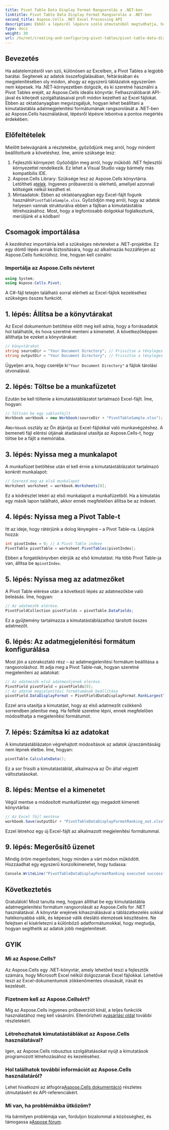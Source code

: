 ```yaml
---
title: Pivot Table Data Display Format Rangsorolás a .NET-ben
linktitle: Pivot Table Data Display Format Rangsorolás a .NET-ben
second_title: Aspose.Cells .NET Excel Processing API
description: Ebből a lépésről lépésre szóló útmutatóból megtudhatja, hogyan hozhat létre és kezelhet kimutatástábla-adatmegjelenítési formátumok rangsorolását .NET-ben az Aspose.Cells használatával.
type: docs
weight: 30
url: /hu/net/creating-and-configuring-pivot-tables/pivot-table-data-display-format-ranking/
---
```

## Bevezetés
Ha adatelemzésről van szó, különösen az Excelben, a Pivot Tables a legjobb barátai. Segítenek az adatok összefoglalásában, feltárásában és megjelenítésében oly módon, ahogy az egyszerű táblázatok egyszerűen nem képesek. Ha .NET-környezetben dolgozik, és ki szeretné használni a Pivot Tables erejét, az Aspose.Cells ideális könyvtár. Felhasználóbarát API-jával és kiterjedt szolgáltatásaival profi módon kezelheti az Excel fájlokat. Ebben az oktatóanyagban megvizsgáljuk, hogyan lehet beállítani a kimutatástábla adatmegjelenítési formátumának rangsorolását a .NET-ben az Aspose.Cells használatával, lépésről lépésre lebontva a pontos megértés érdekében.
## Előfeltételek
Mielőtt belevágnánk a részletekbe, győződjünk meg arról, hogy mindent beállítottunk a követéshez. Íme, amire szüksége lesz:
1. Fejlesztői környezet: Győződjön meg arról, hogy működő .NET fejlesztői környezettel rendelkezik. Ez lehet a Visual Studio vagy bármely más kompatibilis IDE.
2. Aspose.Cells Library: Szüksége lesz az Aspose.Cells könyvtárra. Letöltheti a[telek](https://releases.aspose.com/cells/net/). Ingyenes próbaverzió is elérhető, amellyel azonnali költségek nélkül kezdheti el.
3.  Mintaadatok: Ebben az oktatóanyagban egy Excel-fájlt fogunk használni`PivotTableSample.xlsx`. Győződjön meg arról, hogy az adatok helyesen vannak strukturálva ebben a fájlban a kimutatástábla létrehozásához.
Most, hogy a legfontosabb dolgokkal foglalkoztunk, merüljünk el a kódban!
## Csomagok importálása
A kezdéshez importálnia kell a szükséges névtereket a .NET-projektbe. Ez egy döntő lépés annak biztosítására, hogy az alkalmazás hozzáférjen az Aspose.Cells funkcióihoz. Íme, hogyan kell csinálni:
### Importálja az Aspose.Cells névteret
```csharp
using System;
using Aspose.Cells.Pivot;
```
A C#-fájl tetején található sorral elérheti az Excel-fájlok kezeléséhez szükséges összes funkciót.
## 1. lépés: Állítsa be a könyvtárakat
Az Excel dokumentum betöltése előtt meg kell adnia, hogy a forrásadatok hol találhatók, és hova szeretné menteni a kimenetet. A következőképpen állíthatja be ezeket a könyvtárakat:
```csharp
// könyvtárakat
string sourceDir = "Your Document Directory"; // Frissítse a tényleges könyvtárával
string outputDir = "Your Document Directory"; // Frissítse a tényleges könyvtárával
```
 Ügyeljen arra, hogy cserélje ki`"Your Document Directory"` a fájlok tárolási útvonalával.
## 2. lépés: Töltse be a munkafüzetet
Ezután be kell töltenie a kimutatástáblázatot tartalmazó Excel-fájlt. Íme, hogyan:
```csharp
// Töltsön be egy sablonfájlt
Workbook workbook = new Workbook(sourceDir + "PivotTableSample.xlsx");
```
 A`Workbook` osztály az Ön átjárója az Excel-fájlokkal való munkavégzéshez. A bemeneti fájl elérési útjának átadásával utasítja az Aspose.Cells-t, hogy töltse be a fájlt a memóriába.
## 3. lépés: Nyissa meg a munkalapot
A munkafüzet betöltése után el kell érnie a kimutatástáblázatot tartalmazó konkrét munkalapot:
```csharp
// Szerezd meg az első munkalapot
Worksheet worksheet = workbook.Worksheets[0];
```
Ez a kódrészlet lekéri az első munkalapot a munkafüzetből. Ha a kimutatás egy másik lapon található, akkor ennek megfelelően állítsa be az indexet.
## 4. lépés: Nyissa meg a Pivot Table-t
Itt az ideje, hogy rátérjünk a dolog lényegére – a Pivot Table-ra. Lépjünk hozzá:
```csharp
int pivotIndex = 0; // A Pivot Table indexe
PivotTable pivotTable = worksheet.PivotTables[pivotIndex];
```
Ebben a forgatókönyvben elérjük az első kimutatást. Ha több Pivot Table-ja van, állítsa be a`pivotIndex`.
## 5. lépés: Nyissa meg az adatmezőket
A Pivot Table elérése után a következő lépés az adatmezőkbe való beleásás. Íme, hogyan:
```csharp
// Az adatmezők elérése.
PivotFieldCollection pivotFields = pivotTable.DataFields;
```
Ez a gyűjtemény tartalmazza a kimutatástáblázathoz társított összes adatmezőt.
## 6. lépés: Az adatmegjelenítési formátum konfigurálása
Most jön a szórakoztató rész – az adatmegjelenítési formátum beállítása a rangsoroláshoz. Itt adja meg a Pivot Table-nak, hogyan szeretné megjeleníteni az adatokat:
```csharp
// Az adatmezők első adatmezőjének elérése.
PivotField pivotField = pivotFields[0];
// Az adatok megjelenítési formátumának beállítása
pivotField.DataDisplayFormat = PivotFieldDataDisplayFormat.RankLargestToSmallest;
```
Ezzel arra utasítja a kimutatást, hogy az első adatmezőt csökkenő sorrendben jelenítse meg. Ha felfelé szeretne lépni, ennek megfelelően módosíthatja a megjelenítési formátumot.
## 7. lépés: Számítsa ki az adatokat
A kimutatástáblázaton végrehajtott módosítások az adatok újraszámításáig nem lépnek életbe. Íme, hogyan:
```csharp
pivotTable.CalculateData();
```
Ez a sor frissíti a kimutatástáblát, alkalmazva az Ön által végzett változtatásokat.
## 8. lépés: Mentse el a kimenetet
Végül mentse a módosított munkafüzetet egy megadott kimeneti könyvtárba:
```csharp
// Az Excel fájl mentése
workbook.Save(outputDir + "PivotTableDataDisplayFormatRanking_out.xlsx");
```
Ezzel létrehoz egy új Excel-fájlt az alkalmazott megjelenítési formátummal. 
## 9. lépés: Megerősítő üzenet
Mindig öröm megerősíteni, hogy minden a várt módon működött. Hozzáadhat egy egyszerű konzolkimenetet, hogy tudassa:
```csharp
Console.WriteLine("PivotTableDataDisplayFormatRanking executed successfully.");
```
## Következtetés
Gratulálok! Most tanulta meg, hogyan állíthat be egy kimutatástábla adatmegjelenítési formátum rangsorolását az Aspose.Cells for .NET használatával. A könyvtár erejének kihasználásával a táblázatkezelés sokkal hatékonyabbá válik, és képessé válik éleslátó elemzések készítésére. Ne felejtsen el kísérletezni a különböző adatformátumokkal, hogy megtudja, hogyan segíthetik az adatok jobb megjelenítését. 
## GYIK
### Mi az Aspose.Cells?
Az Aspose.Cells egy .NET-könyvtár, amely lehetővé teszi a fejlesztők számára, hogy Microsoft Excel nélkül dolgozzanak Excel fájlokkal. Lehetővé teszi az Excel-dokumentumok zökkenőmentes olvasását, írását és kezelését.
### Fizetnem kell az Aspose.Cellsért?
Míg az Aspose.Cells ingyenes próbaverziót kínál, a teljes funkciók használatához meg kell vásárolni. Ellenőrizheti a[vásárlási oldal](https://purchase.aspose.com/buy) további részletekért.
### Létrehozhatok kimutatástáblákat az Aspose.Cells használatával?
Igen, az Aspose.Cells robusztus szolgáltatásokat nyújt a kimutatások programozott létrehozásához és kezeléséhez.
### Hol találhatok további információt az Aspose.Cells használatáról?
 Lehet hivatkozni az átfogóra[Aspose.Cells dokumentáció](https://reference.aspose.com/cells/net/) részletes útmutatásért és API-referenciákért.
### Mi van, ha problémákba ütközöm?
 Ha bármilyen problémája van, forduljon bizalommal a közösséghez, és támogassa a[Aspose fórum](https://forum.aspose.com/c/cells/9).